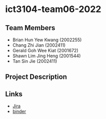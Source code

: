 # ict3104-team06-2022
## Team Members
- Brian Hun Yew Kwang (2002255)
- Chang Zhi Jian (2002411)
- Gerald Goh Wee Kiat (2001672)
- Shawn Lim Jing Heng (2001544)
- Tan Sin Jie (2002411)

## Project Description

## Links
- [Jira]()
- [binder](https://mybinder.org/v2/gh/ict3104-team06/ict3104-team06-2022.git/HEAD)